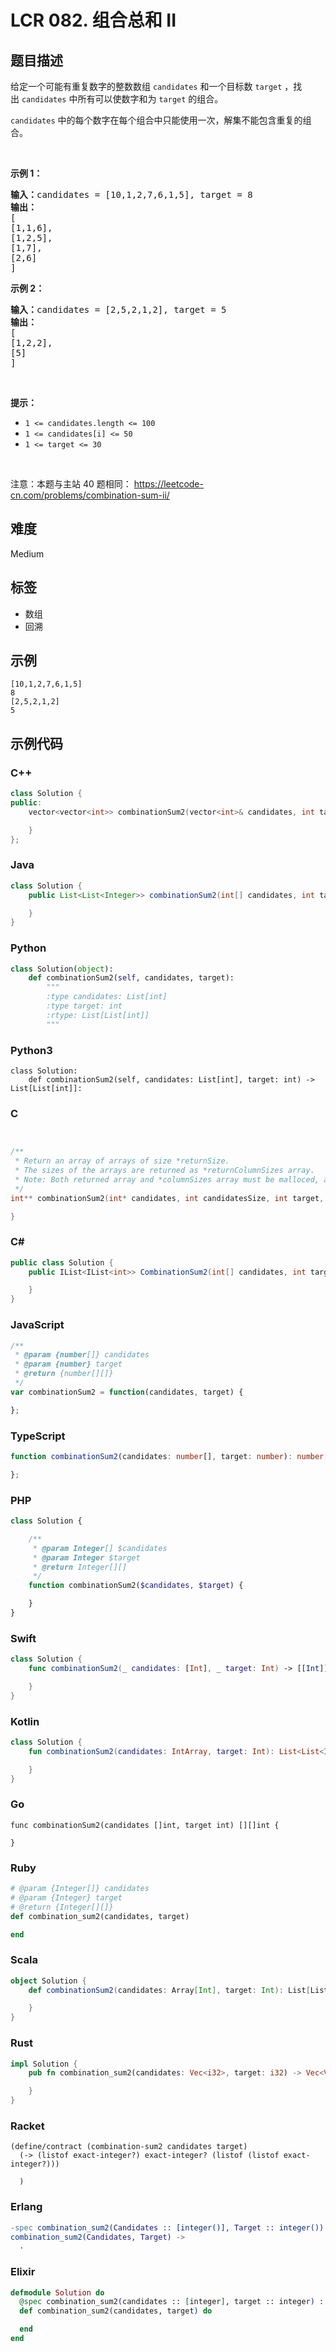 # LCR 082. 组合总和 II

## 题目描述

<p>给定一个可能有重复数字的整数数组&nbsp;<code>candidates</code>&nbsp;和一个目标数&nbsp;<code>target</code>&nbsp;，找出&nbsp;<code>candidates</code>&nbsp;中所有可以使数字和为&nbsp;<code>target</code>&nbsp;的组合。</p>

<p><code>candidates</code>&nbsp;中的每个数字在每个组合中只能使用一次，解集不能包含重复的组合。&nbsp;</p>

<p>&nbsp;</p>

<p><strong>示例 1：</strong></p>

<pre>
<strong>输入：</strong>candidates = [10,1,2,7,6,1,5], target = 8
<strong>输出：</strong>
[
[1,1,6],
[1,2,5],
[1,7],
[2,6]
]</pre>

<p><strong>示例 2：</strong></p>

<pre>
<strong>输入：</strong>candidates = [2,5,2,1,2], target = 5
<strong>输出：</strong>
[
[1,2,2],
[5]
]</pre>

<p>&nbsp;</p>

<p><strong>提示：</strong></p>

<ul>
	<li><code>1 &lt;=&nbsp;candidates.length &lt;= 100</code></li>
	<li><code>1 &lt;=&nbsp;candidates[i] &lt;= 50</code></li>
	<li><code>1 &lt;= target &lt;= 30</code></li>
</ul>

<p>&nbsp;</p>

<p><meta charset="UTF-8" />注意：本题与主站 40&nbsp;题相同：&nbsp;<a href="https://leetcode-cn.com/problems/combination-sum-ii/">https://leetcode-cn.com/problems/combination-sum-ii/</a></p>


## 难度

Medium

## 标签

- 数组
- 回溯

## 示例

```
[10,1,2,7,6,1,5]
8
[2,5,2,1,2]
5
```

## 示例代码

### C++

```cpp
class Solution {
public:
    vector<vector<int>> combinationSum2(vector<int>& candidates, int target) {

    }
};
```

### Java

```java
class Solution {
    public List<List<Integer>> combinationSum2(int[] candidates, int target) {

    }
}
```

### Python

```python
class Solution(object):
    def combinationSum2(self, candidates, target):
        """
        :type candidates: List[int]
        :type target: int
        :rtype: List[List[int]]
        """
```

### Python3

```python3
class Solution:
    def combinationSum2(self, candidates: List[int], target: int) -> List[List[int]]:
```

### C

```c


/**
 * Return an array of arrays of size *returnSize.
 * The sizes of the arrays are returned as *returnColumnSizes array.
 * Note: Both returned array and *columnSizes array must be malloced, assume caller calls free().
 */
int** combinationSum2(int* candidates, int candidatesSize, int target, int* returnSize, int** returnColumnSizes){

}
```

### C#

```csharp
public class Solution {
    public IList<IList<int>> CombinationSum2(int[] candidates, int target) {

    }
}
```

### JavaScript

```javascript
/**
 * @param {number[]} candidates
 * @param {number} target
 * @return {number[][]}
 */
var combinationSum2 = function(candidates, target) {

};
```

### TypeScript

```typescript
function combinationSum2(candidates: number[], target: number): number[][] {

};
```

### PHP

```php
class Solution {

    /**
     * @param Integer[] $candidates
     * @param Integer $target
     * @return Integer[][]
     */
    function combinationSum2($candidates, $target) {

    }
}
```

### Swift

```swift
class Solution {
    func combinationSum2(_ candidates: [Int], _ target: Int) -> [[Int]] {

    }
}
```

### Kotlin

```kotlin
class Solution {
    fun combinationSum2(candidates: IntArray, target: Int): List<List<Int>> {

    }
}
```

### Go

```golang
func combinationSum2(candidates []int, target int) [][]int {

}
```

### Ruby

```ruby
# @param {Integer[]} candidates
# @param {Integer} target
# @return {Integer[][]}
def combination_sum2(candidates, target)

end
```

### Scala

```scala
object Solution {
    def combinationSum2(candidates: Array[Int], target: Int): List[List[Int]] = {

    }
}
```

### Rust

```rust
impl Solution {
    pub fn combination_sum2(candidates: Vec<i32>, target: i32) -> Vec<Vec<i32>> {

    }
}
```

### Racket

```racket
(define/contract (combination-sum2 candidates target)
  (-> (listof exact-integer?) exact-integer? (listof (listof exact-integer?)))

  )
```

### Erlang

```erlang
-spec combination_sum2(Candidates :: [integer()], Target :: integer()) -> [[integer()]].
combination_sum2(Candidates, Target) ->
  .
```

### Elixir

```elixir
defmodule Solution do
  @spec combination_sum2(candidates :: [integer], target :: integer) :: [[integer]]
  def combination_sum2(candidates, target) do

  end
end
```

